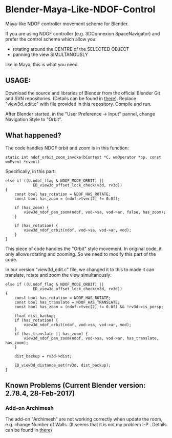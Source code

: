 # Blender-Maya-Like-NDOF-Control
Maya-like NDOF controller movement scheme for Blender.

If you are using NDOF controller (e.g. 3DConnexion SpaceNavigator) and prefer the control scheme which allow you:

* rotating around the CENTRE of the SELECTED OBJECT
* panning the view SIMULTANOUSLY

like in Maya, this is what you need.

## USAGE:

Download the source and libraries of Blender from the official Blender Git and SVN repositories. (Details can be found in [there](https://wiki.blender.org/index.php/Dev:Doc/Building_Blender)). Replace "view3d_edit.c" with file provided in this repository. Compile and run.

After Blender started, in the "User Preference -> Input" pannel, change Navigation Style to "Orbit".

## What happened?

The code handles NDOF orbit and zoom is in this function:

```
static int ndof_orbit_zoom_invoke(bContext *C, wmOperator *op, const wmEvent *event)
```


Specifically, in this part:

```
else if ((U.ndof_flag & NDOF_MODE_ORBIT) ||
            ED_view3d_offset_lock_check(v3d, rv3d))
{
    const bool has_rotation = NDOF_HAS_ROTATE;
    const bool has_zoom = (ndof->tvec[2] != 0.0f);

    if (has_zoom) {
        view3d_ndof_pan_zoom(ndof, vod->sa, vod->ar, false, has_zoom);
    }

    if (has_rotation) {
        view3d_ndof_orbit(ndof, vod->sa, vod->ar, vod);
    }
}
```

This piece of code handles the "Orbit" style movement. In original code, it only allows rotating and zooming. So we need to modify this part of the code.

In our version "view3d_edit.c" file, we changed it to this to made it can translate, rotate and zoom the view simultanously:

```
else if ((U.ndof_flag & NDOF_MODE_ORBIT) ||
            ED_view3d_offset_lock_check(v3d, rv3d))
{
    const bool has_rotation = NDOF_HAS_ROTATE;
    const bool has_translate = NDOF_HAS_TRANSLATE;
    const bool has_zoom = (ndof->tvec[2] != 0.0f) && !rv3d->is_persp;
    
    float dist_backup;
    if (has_rotation) {
        view3d_ndof_orbit(ndof, vod->sa, vod->ar, vod);
    }
    if (has_translate || has_zoom) {
        view3d_ndof_pan_zoom(ndof, vod->sa, vod->ar, has_translate, has_zoom);
    }
    
    dist_backup = rv3d->dist;

    ED_view3d_distance_set(rv3d, dist_backup);
}
```

## Known Problems (Current Blender version: 2.78.4, 28-Feb-2017)

### Add-on Archimesh
The add-on "Archimesh" are not working correctly when update the room, e.g. change Number of Walls. (It seems that it is not my problem :-P . Details can be found in [there](https://developer.blender.org/T50632))
